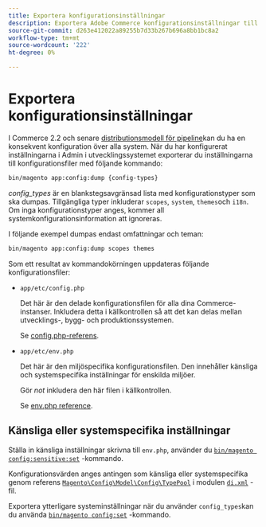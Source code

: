 ```yaml
---
title: Exportera konfigurationsinställningar
description: Exportera Adobe Commerce konfigurationsinställningar till konfigurationsfiler, som också kallas config dump.
source-git-commit: d263e412022a89255b7d33b267b696a8bb1bc8a2
workflow-type: tm+mt
source-wordcount: '222'
ht-degree: 0%

---
```



# Exportera konfigurationsinställningar

I Commerce 2.2 och senare [distributionsmodell för pipeline](../deployment/technical-details.md)kan du ha en konsekvent konfiguration över alla system. När du har konfigurerat inställningarna i Admin i utvecklingssystemet exporterar du inställningarna till konfigurationsfiler med följande kommando:

```bash
bin/magento app:config:dump {config-types}
```

_config_types_ är en blankstegsavgränsad lista med konfigurationstyper som ska dumpas. Tillgängliga typer inkluderar `scopes`, `system`, `themes`och `i18n`. Om inga konfigurationstyper anges, kommer all systemkonfigurationsinformation att ignoreras.

I följande exempel dumpas endast omfattningar och teman:

```bash
bin/magento app:config:dump scopes themes
```

Som ett resultat av kommandokörningen uppdateras följande konfigurationsfiler:

- `app/etc/config.php`

   Det här är den delade konfigurationsfilen för alla dina Commerce-instanser.
Inkludera detta i källkontrollen så att det kan delas mellan utvecklings-, bygg- och produktionssystemen.

   Se [config.php-referens](../reference/config-reference-configphp.md).

- `app/etc/env.php`

   Det här är den miljöspecifika konfigurationsfilen.
Den innehåller känsliga och systemspecifika inställningar för enskilda miljöer.

   Gör _not_ inkludera den här filen i källkontrollen.

   Se [env.php reference](../reference/config-reference-envphp.md).

## Känsliga eller systemspecifika inställningar

Ställa in känsliga inställningar skrivna till `env.php`, använder du [`bin/magento config:sensitive:set`](set-configuration-values.md#set-values) -kommando.

Konfigurationsvärden anges antingen som känsliga eller systemspecifika genom referens [`Magento\Config\Model\Config\TypePool`](https://github.com/magento/magento2/blob/2.4/app/code/Magento/Config/Model/Config/TypePool.php) i modulen [`di.xml`](https://developer.adobe.com/commerce/php/development/configuration/sensitive-environment-settings/#how-to-specify-values-as-sensitive-or-system-specific) -fil.

Exportera ytterligare systeminställningar när du använder `config_types`kan du använda [`bin/magento config:set`](set-configuration-values.md#set-values) -kommando.
